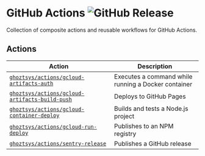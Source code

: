# GitHub Actions ![GitHub Release](https://img.shields.io/github/v/release/ghoztsys/actions?label=latest)

Collection of composite actions and reusable workflows for GitHub Actions.

## Actions

| Action | Description |
| ------ | ----------- |
| [`ghoztsys/actions/gcloud-artifacts-auth`](gcloud-artifacts-auth) | Executes a command while running a Docker container |
| [`ghoztsys/actions/gcloud-artifacts-build-push`](gcloud-artifacts-build-push) | Deploys to GitHub Pages |
| [`ghoztsys/actions/gcloud-container-deploy`](gcloud-container-deploy) | Builds and tests a Node.js project |
| [`ghoztsys/actions/gcloud-run-deploy`](gcloud-run-deploy) | Publishes to an NPM registry |
| [`ghoztsys/actions/sentry-release`](sentry-release) | Publishes a GitHub release |
